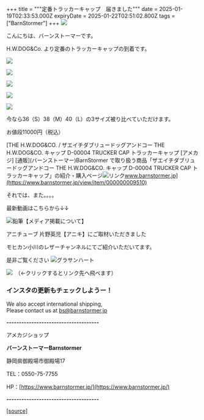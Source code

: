 +++
title = """定番トラッカーキャップ　届きました"""
date = 2025-01-19T02:33:53.000Z
expiryDate = 2025-01-22T02:51:02.800Z
tags = ["BarnStormer"]
+++
[![](https://stat.ameba.jp/user_images/20231023/16/barnstormer-go/b2/03/p/o0420015015354743273.png)](https://ameblo.jp/barnstormer-go/entry-12825670498.html)

こんにちは、バーンストーマーです。

H.W.DOG&Co. より定番のトラッカーキャップの到着です。

[![](https://stat.ameba.jp/user_images/20250119/11/barnstormer-go/5b/1c/j/o0466070015534747658.jpg)](https://stat.ameba.jp/user_images/20250119/11/barnstormer-go/5b/1c/j/o0466070015534747658.jpg)

[![](https://stat.ameba.jp/user_images/20250119/11/barnstormer-go/ed/2a/j/o0466070015534747660.jpg)](https://stat.ameba.jp/user_images/20250119/11/barnstormer-go/ed/2a/j/o0466070015534747660.jpg)

[![](https://stat.ameba.jp/user_images/20250119/11/barnstormer-go/e9/11/j/o0466070015534747661.jpg)](https://stat.ameba.jp/user_images/20250119/11/barnstormer-go/e9/11/j/o0466070015534747661.jpg)

[![](https://stat.ameba.jp/user_images/20250119/11/barnstormer-go/64/29/j/o0466070015534747663.jpg)](https://stat.ameba.jp/user_images/20250119/11/barnstormer-go/64/29/j/o0466070015534747663.jpg)

[![](https://stat.ameba.jp/user_images/20250119/11/barnstormer-go/2e/f7/j/o0466070015534747664.jpg)](https://stat.ameba.jp/user_images/20250119/11/barnstormer-go/2e/f7/j/o0466070015534747664.jpg)

今なら36（S）38（M）40（L）の3サイズ被り比べていただけます。

お値段11000円（税込）

[THE H.W.DOG&CO. / ザエイチダブリュードッグアンドコー THE H.W.DOG&CO. キャップ D-00004 TRUCKER CAP トラッカーキャップ \[アメカジ\] \[通販\](バーンストーマー)BarnStormer で取り扱う商品「ザエイチダブリュードッグアンドコー THE H.W.DOG&CO. キャップ D-00004 TRUCKER CAP トラッカーキャップ」の紹介・購入ページ![リンク](https://c.stat100.ameba.jp/ameblo/symbols/v3.20.0/svg/gray/editor_link.svg)www.barnstormer.jp](https://www.barnstormer.jp/view/item/000000009510)

それでは、また。。。。

最新動画はこちらから↓↓

![鉛筆](https://stat100.ameba.jp/blog/ucs/img/char/char3/519.png)【メディア掲載について】

アニチューブ 片野英児【アニキ】にご取材いただきました

モヒカン小川のレザーチャンネルにてご紹介いただいてます。

是非ご覧ください ![グラサンハート](https://stat100.ameba.jp/blog/ucs/img/char/char3/148.png)

[![](https://stat.ameba.jp/user_images/20230412/16/barnstormer-go/6a/23/p/o0108010815269242493.png)](https://www.instagram.com/barnstormer_daily/)　（←クリックするとリンク先へ飛べます）

### インスタの更新もチェックしようー！

We also accept international shipping,  
Please contact us at bs@barnstormer.jp

**\-------------------------------------**

アメカジショップ

**バーンストーマーBarnstormer**

静岡県御殿場市御殿場17

TEL：0550-75-7755

HP：[https://www.barnstormer.jp/](https://www.barnstormer.jp/)

**\-------------------------------------**

[[source]](https://ameblo.jp/barnstormer-go/entry-12882943304.html)
